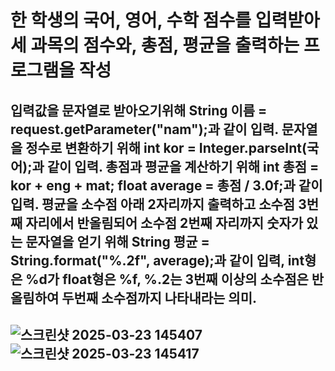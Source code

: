 # 한 학생의 국어, 영어, 수학 점수를 입력받아 세 과목의 점수와, 총점, 평균을 출력하는 프로그램을 작성

## 입력값을 문자열로 받아오기위해 String 이름 = request.getParameter("nam");과 같이 입력. 문자열을 정수로 변환하기 위해 int kor = Integer.parseInt(국어);과 같이 입력. 총점과 평균을 계산하기 위해 int 총점 = kor + eng + mat; float average = 총점 / 3.0f;과 같이 입력. 평균을 소수점 아래 2자리까지 출력하고 소수점 3번째 자리에서 반올림되어 소수점 2번째 자리까지 숫자가 있는 문자열을 얻기 위해 String 평균 = String.format("%.2f", average);과 같이 입력, int형은 %d가 float형은 %f, %.2는 3번째 이상의 소수점은 반올림하여 두번째 소수점까지 나타내라는 의미.
## ![스크린샷 2025-03-23 145407](https://github.com/user-attachments/assets/5814d0a0-2bc0-4721-b95c-b61cd827e207) ![스크린샷 2025-03-23 145417](https://github.com/user-attachments/assets/e22848fd-d1d9-404c-8d54-324b52b1372d)
